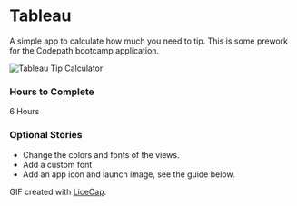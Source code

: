 # Tableau
A simple app to calculate how much you need to tip. This is some prework for the Codepath bootcamp application.

![Tableau Tip Calculator](https://raw.githubusercontent.com/jeremiespoken/Codepath-Tip-Calculator/master/screencap.gif)

### Hours to Complete
6 Hours

### Optional Stories
- Change the colors and fonts of the views.
- Add a custom font
- Add an app icon and launch image, see the guide below.

GIF created with [LiceCap](http://www.cockos.com/licecap/).
